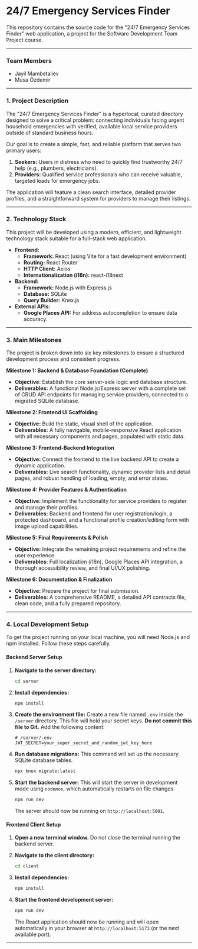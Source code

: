 # 24/7 Emergency Services Finder

This repository contains the source code for the "24/7 Emergency Services Finder" web application, a project for the Software Development Team Project course.

---

### **Team Members**

*   Jayil Mambetaliev
*   Musa Özdemir

---

### **1. Project Description**

The "24/7 Emergency Services Finder" is a hyperlocal, curated directory designed to solve a critical problem: connecting individuals facing urgent household emergencies with verified, available local service providers outside of standard business hours.

Our goal is to create a simple, fast, and reliable platform that serves two primary users:
1.  **Seekers:** Users in distress who need to quickly find trustworthy 24/7 help (e.g., plumbers, electricians).
2.  **Providers:** Qualified service professionals who can receive valuable, targeted leads for emergency jobs.

The application will feature a clean search interface, detailed provider profiles, and a straightforward system for providers to manage their listings.

---

### **2. Technology Stack**

This project will be developed using a modern, efficient, and lightweight technology stack suitable for a full-stack web application.

*   **Frontend:**
    *   **Framework:** React (using Vite for a fast development environment)
    *   **Routing:** React Router
    *   **HTTP Client:** Axios
    *   **Internationalization (i18n):** react-i18next
*   **Backend:**
    *   **Framework:** Node.js with Express.js
    *   **Database:** SQLite
    *   **Query Builder:** Knex.js
*   **External APIs:**
    *   **Google Places API:** For address autocompletion to ensure data accuracy.

---

### **3. Main Milestones**

The project is broken down into six key milestones to ensure a structured development process and consistent progress.

**Milestone 1: Backend & Database Foundation (Complete)**
*   **Objective:** Establish the core server-side logic and database structure.
*   **Deliverables:** A functional Node.js/Express server with a complete set of CRUD API endpoints for managing service providers, connected to a migrated SQLite database.

**Milestone 2: Frontend UI Scaffolding**
*   **Objective:** Build the static, visual shell of the application.
*   **Deliverables:** A fully navigable, mobile-responsive React application with all necessary components and pages, populated with static data.

**Milestone 3: Frontend-Backend Integration**
*   **Objective:** Connect the frontend to the live backend API to create a dynamic application.
*   **Deliverables:** Live search functionality, dynamic provider lists and detail pages, and robust handling of loading, empty, and error states.

**Milestone 4: Provider Features & Authentication**
*   **Objective:** Implement the functionality for service providers to register and manage their profiles.
*   **Deliverables:** Backend and frontend for user registration/login, a protected dashboard, and a functional profile creation/editing form with image upload capabilities.

**Milestone 5: Final Requirements & Polish**
*   **Objective:** Integrate the remaining project requirements and refine the user experience.
*   **Deliverables:** Full localization (i18n), Google Places API integration, a thorough accessibility review, and final UI/UX polishing.

**Milestone 6: Documentation & Finalization**
*   **Objective:** Prepare the project for final submission.
*   **Deliverables:** A comprehensive README, a detailed API contracts file, clean code, and a fully prepared repository.

---

### **4. Local Development Setup**

To get the project running on your local machine, you will need Node.js and npm installed. Follow these steps carefully.

#### **Backend Server Setup**

1.  **Navigate to the server directory:**
    ```bash
    cd server
    ```

2.  **Install dependencies:**
    ```bash
    npm install
    ```

3.  **Create the environment file:**
    Create a new file named `.env` inside the `/server` directory. This file will hold your secret keys. **Do not commit this file to Git.** Add the following content:
    ```
    # /server/.env
    JWT_SECRET=your_super_secret_and_random_jwt_key_here
    ```

4.  **Run database migrations:**
    This command will set up the necessary SQLite database tables.
    ```bash
    npx knex migrate:latest
    ```

5.  **Start the backend server:**
    This will start the server in development mode using `nodemon`, which automatically restarts on file changes.
    ```bash
    npm run dev
    ```
    The server should now be running on `http://localhost:5001`.

#### **Frontend Client Setup**

1.  **Open a new terminal window.** Do not close the terminal running the backend server.

2.  **Navigate to the client directory:**
    ```bash
    cd client
    ```

3.  **Install dependencies:**
    ```bash
    npm install
    ```

4.  **Start the frontend development server:**
    ```bash
    npm run dev
    ```
    The React application should now be running and will open automatically in your browser at `http://localhost:5173` (or the next available port).

---